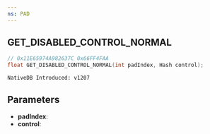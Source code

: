 ```yaml
---
ns: PAD
---
```

## GET_DISABLED_CONTROL_NORMAL

```c
// 0x11E65974A982637C 0x66FF4FAA
float GET_DISABLED_CONTROL_NORMAL(int padIndex, Hash control);
```

```
NativeDB Introduced: v1207
```

## Parameters
* **padIndex**:
* **control**:
